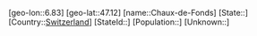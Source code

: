 ﻿---
location: [47.12,6.83]
type: City
tags:
- geo/City


SpocWebEntityId: 29566
isDeleted: false
confidential: public

---
[geo-lon::6.83]
[geo-lat::47.12]
[name::Chaux-de-Fonds]
[State::]
[Country::[Switzerland](geo/Continent/Europe/Switzerland.md)]
[StateId::]
[Population::]
[Unknown::]

